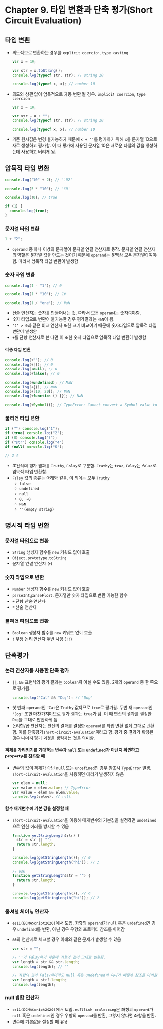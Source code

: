 # Chapter 9. 타입 변환과 단축 평가(Short Circuit Evaluation)

## 타입 변환

- 의도적으로 변환하는 경우를 `explicit coercion`, `type casting`

  ```js
  var x = 10;

  var str = x.toString();
  console.log(typeof str, str); // string 10

  console.log(typeof x, x); // number 10
  ```

- 의도와 상관 없이 암묵적으로 자동 변환 될 경우. `implicit coercion`, `type coercion`

  ```js
  var x = 10;

  var str = x + "";
  console.log(typeof str, str); // string 10

  console.log(typeof x, x); // number 10
  ```

- 기존 원시값은 변경 불가능하기 때문에 `x + ''`를 평가하기 위해 `x`를 문자열 10으로 새로 생성하고 평가함. 이 때 평가에 사용된 문자열 10은 새로운 타입의 값을 생성하는데 사용하고 버리게 됨.

## 암묵적 타입 변환

```js
console.log("10" + 2); // '102'

console.log(5 * "10"); // '50'

console.log(!0); // true

if (1) {
  console.log(true);
}
```

### 문자열 타입 변환

```js
1 + "2";
```

- `operand` 중 하나 이상의 문자열이 문자열 연결 연산자로 동작. 문자열 연결 연산자의 역할은 문자열 값을 만드는 것이기 때문에 `operand`는 문맥상 모두 문자열이여야함. 따라서 암묵적 타입 변환이 발생함

### 숫자 타입 변환

```js
console.log(1 - "1"); // 0

console.log(1 * "10"); // 10

console.log(1 / "one"); // NaN
```

- 산술 연산자는 숫자를 만들어내는 것. 따라서 모든 `operand`는 숫자여야함.
- 숫자 타입으로 변환이 불가능한 경우 평가결과는 `NaN`이 됨.
- `'1' > 0`과 같은 비교 연산자 또한 크기 비교이기 때문에 숫자타입으로 압묵적 타입 변환이 발생함
- `+`를 단항 연산자로 쓴 다면 이 또한 숫자 타입으로 암묵적 타입 변환이 발생함

#### 각종 타입 변환

```js
console.log(+""); // 0
console.log(+[]); // 0
console.log(+null); // 0
console.log(+false); // 0

console.log(+undefined); // NaN
console.log(+{}); // NaN
console.log(+[10, 20]); // NaN
console.log(+function () {}); // NaN

console.log(+Symbol()); // TypeError: Cannot convert a Symbol value to a number
```

### 불리언 타입 변환

```js
if ("") console.log("1");
if (true) console.log("2");
if (0) console.log("3");
if ("str") console.log("4");
if (null) console.log("5");

// 2 4
```

- 조건식의 평가 결과를 `Truthy`, `Falsy`로 구분함. `Truthy`는 `true`, `Falsy`는 `false`로 암묵적 타입 변환함.
- `Falsy` 값의 종류는 아래와 같음. 이 외에는 모두 `Truthy`
  - `false`
  - `undefined`
  - `null`
  - `0, -0`
  - `NaN`
  - `''(empty string)`

## 명시적 타입 변환

### 문자열 타입으로 변환

- `String` 생성자 함수를 `new` 키워드 없이 호출
- `Object.prototype.toString`
- 문자열 연결 연산자 (`+`)

### 숫자 타입으로 변환

- `Number` 생성자 함수를 `new` 키워드 없이 호출
- `parseInt`,`parseFloat`. 문자열만 숫자 타입으로 변환 가능한 함수
- `+` 단항 산술 연산자
- `*` 산술 연산자

### 불리언 타입으로 변환

- `Boolean` 생성자 함수를 `new` 키워드 없이 호출
- `!` 부정 논리 연산자 두번 사용 (`!!`)

## 단축평가

### 논리 연산자를 사용한 단축 평가

- `||`, `&&` 표현식의 평가 결과는 `boolean`이 아닐 수도 있음. 2개의 `operand` 중 한 쪽으로 평가됨.
  ```js
  console.log("Cat" && "Dog"); // 'Dog'
  ```
- 첫 번째 `operand`인 `'Cat`은 `Truthy` 값이므로 `true`로 평가됨. 두번 째 `operand`인 `'Dog'` 또한 마찬가지이므로 평가 결과는 `true`가 됨. 이 때 연산의 결과를 결정한 `Dog`를 그대로 반환하게 됨
- 논리합/곱 연산자는 연산의 결과를 결정한 `operand`를 타입 변환 없이 그대로 반환함. 이를 단축평가`short-circuit-evaluation`이라고 함. 평가 중 결과가 확정된 경우 나머지 평가 과정을 생략하는 것을 의미함.

#### 객체를 가리키기를 기대하는 변수가 `null` 또는 `undefined`가 아닌지 확인하고 property를 참조할 때

- 변수의 값이 객체가 아닌 `null` 또는 `undefined`인 경우 참조시 `TypeError` 발생. `short-circuit-evaluation`을 사용하면 에러가 발생하지 않음
  ```js
  var elem = null;
  var value = elem.value; // TypeError
  var value = elem && elem.value;
  console.log(value); // null
  ```

#### 함수 매개변수에 기본 값을 설정할 때

- `short-circuit-evaluation`을 이용해 매개변수의 기본값을 설정하면 `undefined`으로 인한 에러를 방지할 수 있음

  ```js
  function getStringLength(str) {
    str = str || "";
    return str.length;
  }

  console.log(getStringLength()); // 0
  console.log(getStringLength("hi")); // 2

  // es6
  function getStringLength(str = "") {
    return str.length;
  }

  console.log(getStringLength()); // 0
  console.log(getStringLength("hi")); // 2
  ```

### 옵셔널 체이닝 연산자

- `es11(ECMAScript2020)`에서 도입. 좌항의 `operand`가 `null` 혹은 `undefined`인 경우 `undefined`를 반환, 아닌 경우 우항의 프로퍼티 참조를 이어감
- `&&`의 연산자로 체크할 경우 아래와 같은 문제가 발생할 수 있음

  ```js
  var str = "";

  // ''가 Falsy하기 때문에 좌항의 값이 그대로 반환됨.
  var length = str && str.length;
  console.log(length); // ''

  // 좌항의 값이 Falsy하더라도 null 혹은 undefined이 아니기 때문에 참조를 이어갈 수 있음
  var length = str?.length;
  console.log(length);
  ```

### null 병합 연산자

- `es11(ECMAScript2020)`에서 도입. `nulllish coalescing`은 좌항의 `operand`가 `null` 혹은 `undefined`인 경우 우항의 `operand`를 반환, 그렇지 않다면 좌항을 반환.
- 변수에 기본값을 설정할 때 유용
